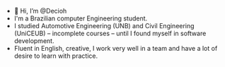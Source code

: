 - 👋 Hi, I’m @Decioh
- I'm a Brazilian computer Engineering student.
- I studied Automotive Engineering (UNB) and Civil Engineering (UniCEUB) – incomplete courses – until I found myself in software development.
- Fluent in English, creative, I work very well in a team and have a lot of desire to learn with practice. 


<!---
Decioh/Decioh is a ✨ special ✨ repository because its `README.md` (this file) appears on your GitHub profile.
You can click the Preview link to take a look at your changes.
--->
